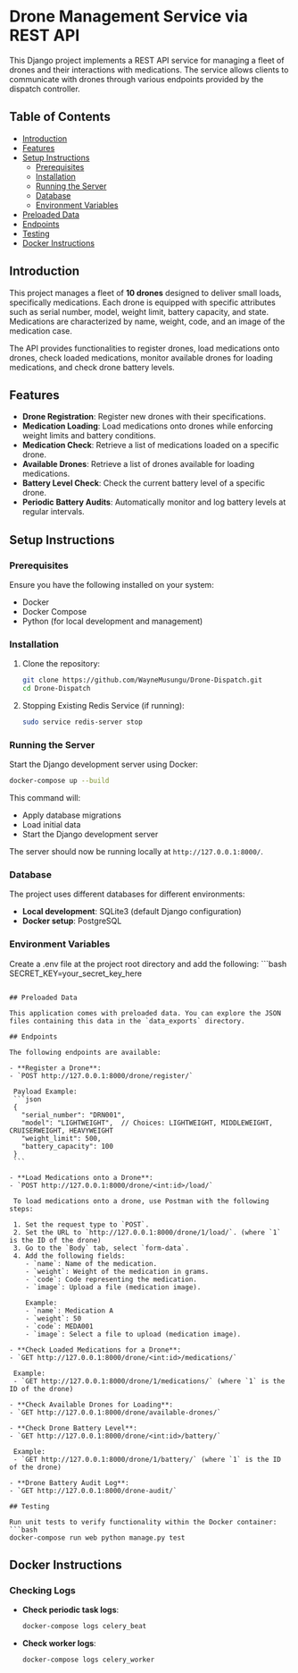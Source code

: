 # Drone Management Service via REST API

This Django project implements a REST API service for managing a fleet of drones and their interactions with medications. The service allows clients to communicate with drones through various endpoints provided by the dispatch controller.

## Table of Contents

- [Introduction](#introduction)
- [Features](#features)
- [Setup Instructions](#setup-instructions)
  - [Prerequisites](#prerequisites)
  - [Installation](#installation)
  - [Running the Server](#running-the-server)
  - [Database](#database)
  - [Environment Variables](#environment-variables)
- [Preloaded Data](#preloaded-data)
- [Endpoints](#endpoints)
- [Testing](#testing)
- [Docker Instructions](#docker-instructions)


## Introduction

This project manages a fleet of **10 drones** designed to deliver small loads, specifically medications. Each drone is equipped with specific attributes such as serial number, model, weight limit, battery capacity, and state. Medications are characterized by name, weight, code, and an image of the medication case.

The API provides functionalities to register drones, load medications onto drones, check loaded medications, monitor available drones for loading medications, and check drone battery levels.

## Features

- **Drone Registration**: Register new drones with their specifications.
- **Medication Loading**: Load medications onto drones while enforcing weight limits and battery conditions.
- **Medication Check**: Retrieve a list of medications loaded on a specific drone.
- **Available Drones**: Retrieve a list of drones available for loading medications.
- **Battery Level Check**: Check the current battery level of a specific drone.
- **Periodic Battery Audits**: Automatically monitor and log battery levels at regular intervals.

## Setup Instructions

### Prerequisites

Ensure you have the following installed on your system:
- Docker
- Docker Compose
- Python (for local development and management)

### Installation

1. Clone the repository:
   ```bash
   git clone https://github.com/WayneMusungu/Drone-Dispatch.git
   cd Drone-Dispatch
   ```

2. Stopping Existing Redis Service (if running):
   ```bash
   sudo service redis-server stop
   ```

### Running the Server

Start the Django development server using Docker:
   ```bash
   docker-compose up --build
   ```

This command will:
- Apply database migrations
- Load initial data
- Start the Django development server

The server should now be running locally at `http://127.0.0.1:8000/`.

### Database

The project uses different databases for different environments:
- **Local development**: SQLite3 (default Django configuration)
- **Docker setup**: PostgreSQL

### Environment Variables
Create a .env file at the project root directory and add the following:
    ```bash
   SECRET_KEY=your_secret_key_here
   ```

## Preloaded Data

This application comes with preloaded data. You can explore the JSON files containing this data in the `data_exports` directory.

## Endpoints

The following endpoints are available:

- **Register a Drone**:
  - `POST http://127.0.0.1:8000/drone/register/`
  
    Payload Example:
    ```json
    {
      "serial_number": "DRN001",
      "model": "LIGHTWEIGHT",  // Choices: LIGHTWEIGHT, MIDDLEWEIGHT, CRUISERWEIGHT, HEAVYWEIGHT
      "weight_limit": 500,
      "battery_capacity": 100
    }
    ```

- **Load Medications onto a Drone**:
  - `POST http://127.0.0.1:8000/drone/<int:id>/load/`
  
    To load medications onto a drone, use Postman with the following steps:
    
    1. Set the request type to `POST`.
    2. Set the URL to `http://127.0.0.1:8000/drone/1/load/`. (where `1` is the ID of the drone)
    3. Go to the `Body` tab, select `form-data`.
    4. Add the following fields:
       - `name`: Name of the medication.
       - `weight`: Weight of the medication in grams.
       - `code`: Code representing the medication.
       - `image`: Upload a file (medication image).
       
       Example:
       - `name`: Medication A
       - `weight`: 50
       - `code`: MEDA001
       - `image`: Select a file to upload (medication image).

- **Check Loaded Medications for a Drone**:
  - `GET http://127.0.0.1:8000/drone/<int:id>/medications/`
  
    Example:
    - `GET http://127.0.0.1:8000/drone/1/medications/` (where `1` is the ID of the drone)

- **Check Available Drones for Loading**:
  - `GET http://127.0.0.1:8000/drone/available-drones/`

- **Check Drone Battery Level**:
  - `GET http://127.0.0.1:8000/drone/<int:id>/battery/`
  
    Example:
    - `GET http://127.0.0.1:8000/drone/1/battery/` (where `1` is the ID of the drone)

- **Drone Battery Audit Log**:
  - `GET http://127.0.0.1:8000/drone-audit/`

## Testing

Run unit tests to verify functionality within the Docker container:
   ```bash
   docker-compose run web python manage.py test
   ```

## Docker Instructions

### Checking Logs

- **Check periodic task logs**:
  ```bash
  docker-compose logs celery_beat
  ```

- **Check worker logs**:
  ```bash
  docker-compose logs celery_worker
  ```
